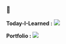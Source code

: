 ### 🌱 
**Today-I-Learned :** <a href="https://romantic-caravel-fe3.notion.site/Today-I-Learned-7149704a4a704e8badd37eafb833f863" target="_blank"><img src="https://img.shields.io/badge/Today.I.Learnd-000000?style=flat-square&logo=Notion&logoColor=white"/></a>

**Portfolio :** <a href="https://fortunate-dracorex-df4.notion.site/4fd7c0fd78394024974f668bbbd9afa6" target="_blank"><img src="https://img.shields.io/badge/Portfolio-000000?style=flat-square&logo=Notion&logoColor=white"/></a>

<!--
**seoeunbae/seoeunbae** is a ✨ _special_ ✨ repository because its `README.md` (this file) appears on your GitHub profile.

Here are some ideas to get you started:

- 🔭 I’m currently working on ...
- 🌱 I’m currently learning ...
- 👯 I’m looking to collaborate on ...
- 🤔 I’m looking for help with ...
- 💬 Ask me about ...
- 📫 How to reach me: ...
- 😄 Pronouns: ...
- ⚡ Fun fact: ...
-->

